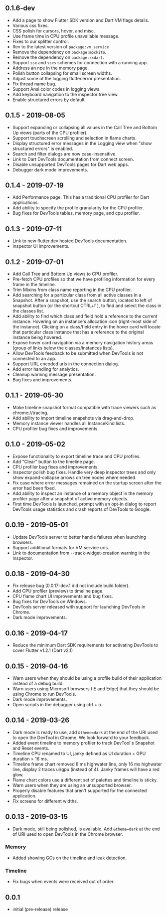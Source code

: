 ## 0.1.6-dev
* Add a page to show Flutter SDK version and Dart VM flags details.
* Various css fixes.
* CSS polish for cursors, hover, and misc.
* Use frame time in CPU profile unavailable message.
* Fixes to our splitter control.
* Rev to the latest version of `package:vm_service`
* Remove the dependency on `package:mockito`.
* Remove the dependency on `package:rxdart`.
* Support `sse` and `sses` schemes for connection with a running app.
* Address an npe in the memory page.
* Polish button collapsing for small screen widths.
* Adjust some of the logging flutter.error presentation.
* Fix thread name bug.
* Support Ansi color codes in logging views.
* Add keyboard navigation to the inspector tree view.
* Enable structured errors by default.

## 0.1.5 - 2019-08-05
* Support expanding or collapsing all values in the Call Tree and Bottom Up views (parts of the CPU profiler).
* Support touchscreen scrolling and selection in flame charts.
* Display structured error messages in the Logging view when "show structured errors" is enabled.
* Search and filter dialogs are now case-insensitive.
* Link to Dart DevTools documentation from connect screen.
* Disable unsupported DevTools pages for Dart web apps.
* Debugger dark mode improvements.

## 0.1.4 - 2019-07-19
* Add Performance page. This has a traditional CPU profiler for Dart applications.
* Add ability to specify the profile granularity for the CPU profiler.
* Bug fixes for DevTools tables, memory page, and cpu profiler.

## 0.1.3 - 2019-07-11
* Link to new flutter.dev hosted DevTools documentation.
* Inspector UI improvements.

## 0.1.2 - 2019-07-01
* Add Call Tree and Bottom Up views to CPU profiler.
* Pre-fetch CPU profiles so that we have profiling information for every frame in the timeline.
* Trim Mixins from class name reporting in the CPU profiler.
* Add searching for a particular class from all active classes in a Snapshot. After a snapshot, use the search button, located to left of snapshot button (or the shortcut CTRL+f ), to find and select the class in the classes list.
* Add ability to find which class and field hold a reference to the current instance.  Hovering on an instance's allocation icon (right-most side of the instance).  Clicking on a class/field entry in the hover card will locate that particular class instance that has a reference to the original instance being hovered.
* Expose hover card navigation via a memory navigation history areas (group of links below the classes/instances lists).
* Allow DevTools feedback to be submitted when DevTools is not connected to an app.
* Support URL encoded urls in the connection dialog.
* Add error handling for analytics.
* Cleanup warning message presentation.
* Bug fixes and improvements.

## 0.1.1 - 2019-05-30
* Make timeline snapshot format compatible with trace viewers such as chrome://tracing.
* Add ability to import timeline snapshots via drag-and-drop.
* Memory instance viewer handles all InstanceKind lists.
* CPU profiler bug fixes and improvements.

## 0.1.0 - 2019-05-02
* Expose functionality to export timeline trace and CPU profiles.
* Add "Clear" button to the timeline page.
* CPU profiler bug fixes and improvements.
* Inspector polish bug fixes. Handle very deep inspector trees and only show expand-collapse arrows on tree nodes where needed.
* Fix case where error messages remained on the startup screen after the error had been fixed.
* Add ability to inspect an instance of a memory object in the memory profiler page after a snapshot of active memory objects.
* First time DevTools is launched, prompt with an opt-in dialog to report DevTools usage statistics and crash reports of DevTools to Google.

## 0.0.19 - 2019-05-01
* Update DevTools server to better handle failures when launching browsers.
* Support additional formats for VM service uris.
* Link to documentation from --track-widget-creation warning in the Inspector.

## 0.0.18 - 2019-04-30
* Fix release bug (0.0.17-dev.1 did not include build folder).
* Add CPU profiler (preview) to timeline page.
* CPU flame chart UI improvements and bug fixes.
* Bug fixes for DevTools on Windows.
* DevTools server released with support for launching DevTools in Chrome.
* Dark mode improvements.

## 0.0.16 - 2019-04-17
* Reduce the minimum Dart SDK requirements for activating DevTools to cover Flutter v1.2.1 (Dart v2.1)

## 0.0.15 - 2019-04-16
* Warn users when they should be using a profile build of their application instead of a debug build.
* Warn users using Microsoft browsers (IE and Edge) that they should be using Chrome to run DevTools.
* Dark mode improvements.
* Open scripts in the debugger using ctrl + o.

## 0.0.14 - 2019-03-26
* Dark mode is ready to use, add ```&theme=dark``` at the end of the URI used to open the DevTool in Chrome. We look forward to your feedback.
* Added event timeline to memory profiler to track DevTool's Snapshot and Reset events.
* Timeline CPU renamed to UI, janky defined as UI duration + GPU duration > 16 ms.
* Timeline frame chart removed 8 ms highwater line, only 16 ms highwater line, display 2 traces ui/gpu (instead of 4). Janky frames will have a red glow.
* Flame chart colors use a different set of palettes and timeline is sticky.
* Warn users when they are using an unsupported browser.
* Properly disable features that aren't supported for the connected application.
* Fix screens for different widths.
## 0.0.13 - 2019-03-15
* Dark mode, still being polished, is available.  Add ```&theme=dark``` at the end of URI used to open DevTools in the Chrome browser.
### Memory
* Added showing GCs on the timeline and leak detection.
### Timeline
* Fix bugs when events were received out of order.

## 0.0.1
- initial (pre-release) release

<!--
List of possible sections to use for areas that have changed.
### Documentation
### Debugger
### Inspector
### Logging
### Memory
### Table
### Timeline
-->
